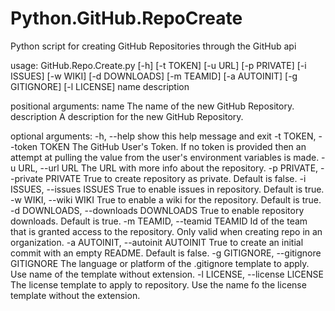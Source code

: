 # Python.GitHub.RepoCreate
Python script for creating GitHub Repositories through the GitHub api

usage: GitHub.Repo.Create.py [-h] [-t TOKEN] [-u URL] [-p PRIVATE] [-i ISSUES]
                             [-w WIKI] [-d DOWNLOADS] [-m TEAMID]
                             [-a AUTOINIT] [-g GITIGNORE] [-l LICENSE]
                             name description

positional arguments:
  name                  The name of the new GitHub Repository.
  description           A description for the new GitHub Repository.

optional arguments:
  -h, --help            show this help message and exit
  -t TOKEN, --token TOKEN 
                        The GitHub User's Token. If no token is provided then
                        an attempt at pulling the value from the user's
                        environment variables is made.
  -u URL, --url URL     The URL with more info about the repository.
  -p PRIVATE, --private PRIVATE
                        True to create repository as private. Default is
                        false.
  -i ISSUES, --issues ISSUES
                        True to enable issues in repository. Default is true.
  -w WIKI, --wiki WIKI  True to enable a wiki for the repository. Default is
                        true.
  -d DOWNLOADS, --downloads DOWNLOADS
                        True to enable repository downloads. Default is true.
  -m TEAMID, --teamid TEAMID
                        Id of the team that is granted access to the
                        repository. Only valid when creating repo in an
                        organization.
  -a AUTOINIT, --autoinit AUTOINIT
                        True to create an initial commit with an empty README.
                        Default is false.
  -g GITIGNORE, --gitignore GITIGNORE
                        The language or platform of the .gitignore template to
                        apply. Use name of the template without extension.
  -l LICENSE, --license LICENSE
                        The license template to apply to repository. Use the
                        name fo the license template without the extension.
